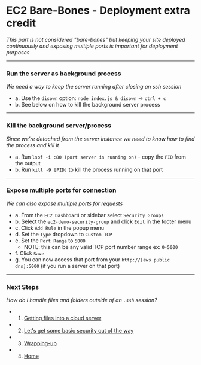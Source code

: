 # EC2 Bare-Bones - Deployment extra credit
*This part is not considered "bare-bones" but keeping your site deployed continuously and exposing multiple ports is important for deployment purposes*

___


### **Run the server as background process**
*We need a way to keep the server running after closing an ssh session*
 - a. Use the `disown` option: `node index.js & disown` => `ctrl + c`
 - b. See below on how to kill the background server process

---

### **Kill the background server/process**
*Since we're detached from the server instance we need to know how to find the process and kill it*
 - a. Run `lsof -i :80 (port server is running on)` - copy the `PID` from the output
 - b. Run `kill -9 [PID]` to kill the process running on that port

---

### **Expose multiple ports for connection**
*We can also expose multiple ports for requests*
- a. From the `EC2 Dashboard` or sidebar select `Security Groups`
- b. Select the `ec2-demo-security-group` and click `Edit` in the footer menu
- c. Click `Add Rule` in the popup menu
- d. Set the `Type` dropdown to `Custom TCP`
- e. Set the `Port Range` to `5000`
  - NOTE: this can be any valid TCP port number range ex: `0-5000`
- f. Click `Save`
- g. You can now access that port from your `http://[aws public dns]:5000` (if you run a server on that port)

---

### **Next Steps**
*How do I handle files and folders outside of an `.ssh` session?*

  - 1. [Getting files into a cloud server][ec2-file-management]
  - 2. [Let's get some basic security out of the way][ec2-security]
  - 3. [Wrapping-up][ec2-wrap-up]
  - 4. [Home][ec2-home]

[ec2-home]: https://github.com/Shinobi881/EC2-bare-bones
[ec2-file-management]: ./EC2_FILE_MANAGEMENT.md
[ec2-security]: ./EC2_BASIC_SECURITY.md
[ec2-wrap-up]: ./EC2_WRAP_UP.md
[node-ubuntu]: https://github.com/nodesource/distributions/blob/master/README.md#installation-instructions
